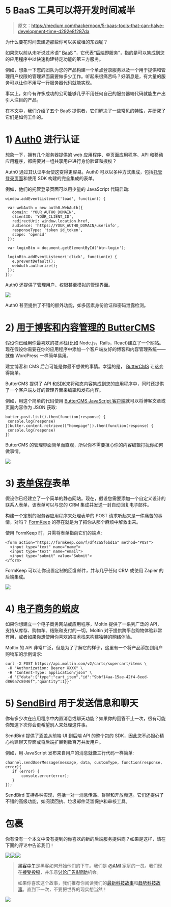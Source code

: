 # 5 BaaS 工具可以将开发时间减半

> 原文：<https://medium.com/hackernoon/5-baas-tools-that-can-halve-development-time-d292e8f287da>

为什么要花时间去建造那些你可以买或租的东西呢？

如果您以前从未听说过术语“ [BaaS](https://hackernoon.com/tagged/baas) ”，它代表“[后端](https://hackernoon.com/tagged/backend)即服务”，指的是可以集成到您的应用程序中以快速构建特定功能的第三方服务。

例如，想象一下您的团队为您的产品构建一个单点登录服务以及一个用于提供和管理用户权限的管理界面需要做多少工作。听起来很痛苦吗？好消息是，有大量的服务可以让你不用写一行服务器代码就能实现。

事实上，如今有许多成功的公司能够几乎不用任何自己的服务器端代码就能生产出引人注目的产品。

在本文中，我们介绍了五个 BaaS 提供者，它们解决了一些常见的特性，并研究了它们是如何工作的。

# 1) [Auth0](https://auth0.com/) 进行认证

想象一下，拥有几个服务器提供的 web 应用程序、单页面应用程序、API 和移动应用程序，都需要对一组共享用户进行身份验证和授权？

Auth0 通过其认证平台使这变得更容易。Auth0 可以以多种方式集成，包括[托管登录页面](https://manage.auth0.com/login)和使用 SDK 构建的完全集成的表单。

例如，他们的托管登录页面可以用少量的 JavaScript 代码启动:

```
window.addEventListener('load', function() {

 var webAuth = new auth0.WebAuth({
   domain: 'YOUR_AUTH0_DOMAIN',
   clientID: 'YOUR_CLIENT_ID',
   redirectUri: window.location.href,
   audience: 'https://YOUR_AUTH0_DOMAIN/userinfo',
   responseType: 'token id_token',
   scope: 'openid'
 });

 var loginBtn = document.getElementById('btn-login');

 loginBtn.addEventListener('click', function(e) {
   e.preventDefault();
   webAuth.authorize();
 });
});
```

Auth0 还提供了管理用户、权限甚至模拟的管理界面。

![](img/83025bd18608af3ea1e5373839977c76.png)

Auth0 甚至提供了不错的额外功能，如多因素身份验证和密码泄露检测。

# 2) [用于博客和内容管理的 ButterCMS](https://buttercms.com/)

假设你已经用你最喜欢的技术栈(比如 Node.js，Rails，React)建立了一个网站。现在假设你需要在你的应用程序中添加一个客户端友好的博客和内容管理系统——就像 WordPress 一样简单易用。

建立博客和 CMS 后台可能是你最不想做的事情。幸运的是， [ButterCMS](https://buttercms.com/) 让这变得简单。

ButterCMS 提供了 API 和[SDK](https://buttercms.com/docs/)来将动态内容集成到您的应用程序中，同时还提供了一个客户端友好的管理界面来编辑和发布内容。

例如，用这个简单的代码使用 [ButterCMS JavaScript 客户端](https://buttercms.com/docs/api-client/javascript)就可以将博客文章或页面内容作为 JSON 获取:

```
butter.post.list().then(function(response) {
 console.log(response)
})butter.content.retrieve(["homepage"]).then(function(response) {
 console.log(response)
})
```

ButterCMS 的管理界面简单而直观，所以你不需要担心你的内容编辑打扰你如何做事情。

![](img/94b5cbd93229dfe6409626cfc6e9addf.png)

# 3) [表单保存](https://formkeep.com/)表单

假设你已经建立了一个简单的静态网站。现在，假设您需要添加一个自定义设计的联系人表单，该表单可以与您的 CRM 集成并发送一封自动回复电子邮件。

构建一个定制的服务器应用程序来处理表单的 POST 请求听起来是一件痛苦的事情，对吗？ [FormKeep](https://formkeep.com/) 的存在就是为了把你从那个麻烦中解救出来。

使用 FormKeep 时，只需将表单指向它们的端点:

```
<form action="https://formkeep.com/f/df42a5f6bd1a" method="POST"> 
  <input type="text" name="name">
  <input type="text" name="email">
  <input type="submit" value="Submit">
</form>
```

FormKeep 可以让你设置定制的回复邮件，并与几乎任何 CRM 或使用 Zapier 的后端集成。

![](img/5f1a63b1aa359aeb194bf4a53475c64a.png)

# 4) [电子商务的蜕皮](http://moltin.com/)

如果你想建立一个电子商务网站或应用程序，Moltin 提供了一系列广泛的 API，支持从库存、购物车、结账和支付的一切。Moltin 对于提供跨平台购物体验非常有用，或者如果你想使用你喜欢的技术栈来构建独特的网络体验。

Moltin 的 API 非常广泛，但是为了了解它的样子，这里有一个将产品添加到用户购物车的示例请求:

```
curl -X POST https://api.moltin.com/v2/carts/supercart/items \
 -H "Authorization: Bearer XXXX" \
 -H "Content-Type: application/json" \
 -d '{"data":{"type":"cart_item","id":"9bbf14aa-15ae-42f4-8eed-d860a7c8046f","quantity":1}}'
```

# 5) [SendBird](https://sendbird.com/) 用于发送信息和聊天

你有多少次在应用程序中内置消息或聊天功能？如果你的回答不止一次，很有可能你知道下次你会更希望别人来处理这件事。

SendBird 提供了涵盖从前端 UI 到后端 API 的整个包的 SDK，因此您不必担心精心构建聊天界面或将后端扩展到数百万并发用户。

例如，用 JavaScript 发布来自用户的消息就像三行代码一样简单:

```
channel.sendUserMessage(message, data, customType, function(response, error){
   if (error) {
       console.error(error);
   }
});
```

SendBird 支持各种实现，包括一对一消息传递、群聊和开放频道。它们还提供了不错的高级功能，如阅读回执、垃圾邮件泛滥保护和审核工具。

# 包裹

你有没有一个本文中没有提到的你喜欢的新的后端服务提供商？如果是这样，请在下面的评论中告诉我们！

[![](img/50ef4044ecd4e250b5d50f368b775d38.png)](http://bit.ly/HackernoonFB)[![](img/979d9a46439d5aebbdcdca574e21dc81.png)](https://goo.gl/k7XYbx)[![](img/2930ba6bd2c12218fdbbf7e02c8746ff.png)](https://goo.gl/4ofytp)

> [黑客中午](http://bit.ly/Hackernoon)是黑客如何开始他们的下午。我们是 [@AMI](http://bit.ly/atAMIatAMI) 家庭的一员。我们现在[接受投稿](http://bit.ly/hackernoonsubmission)，并乐意[讨论广告&赞助](mailto:partners@amipublications.com)机会。
> 
> 如果你喜欢这个故事，我们推荐你阅读我们的[最新科技故事](http://bit.ly/hackernoonlatestt)和[趋势科技故事](https://hackernoon.com/trending)。直到下一次，不要把世界的现实想当然！

![](img/be0ca55ba73a573dce11effb2ee80d56.png)